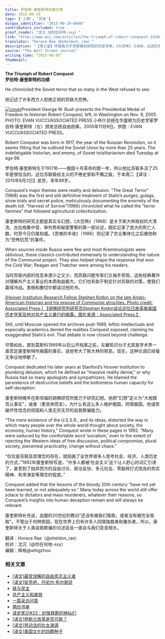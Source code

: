 ```yaml
---
title: 罗伯特·康奎斯特功莫大焉
date: 2015-09-29
tags: ['人物', '历史']
disqus_identifier: "2015-09-29-6040"
contributors_included: true
proof_reader: "沈沉（@你在何地-sxy）"
link: "http://www.wsj.com/articles/the-triumph-of-robert-conquest-1438814435"
translator: "Horace Rae（@sheldon\_rae）"
description: "【贤人堂】终身致力于苏联极权研究的历史学家，《大恐怖》（1968，记述红色恐怖）和《苦难的丰收》（1986，记述乌克兰人造大饥荒）两书作者，罗伯特·康奎斯特（Robert Conquest），于今年8月3日逝世，享年89岁，本文是《华尔街日报》发表的讣告。"
source: "The Wall Street Journal"
writing_time: “2015-08-05”
thumbnail:
---
```


**The Triumph of Robert Conquest**  
**罗伯特·康奎斯特的功绩**

He chronicled the Soviet terror that so many in the West refused to see.

他记述了许多西方人拒绝正视的苏联大恐怖。

[![cover](https://headsalon.org/wordpress/wp-content/uploads/2015/09/cover1-300x200.jpg)](https://headsalon.org/wordpress/wp-content/uploads/2015/09/cover1.jpg)President George W. Bush presents the Presidential Medal of Freedom to historian Robert Conquest, left, in Washington on Nov. 9, 2005. PHOTO: EVAN VUCCI/ASSOCIATED PRESS 小布什总统在华盛顿为历史学家罗伯特·康奎斯特（左）颁发总统自由勋章。2005年11月9日。供图：EVAN VUCCI/ASSOCIATED PRESS。

Robert Conquest was born in 1917, the year of the Russian Revolution, so it seems fitting that he outlived the Soviet Union by more than 25 years. The indefatigable historian, and enemy, of Soviet totalitarianism died Tuesday at age 98.

罗伯特·康奎斯特生于1917年——俄国十月革命的那一年，所以他比苏联多活了25年是很恰当的。这位苏联极权主义的不倦史家和不懈之敌，于本周二【译注：2015年8月3日】逝世，享年89岁。

Conquest’s major themes were reality and delusion. “The Great Terror” (1968) was the first and still definitive treatment of Stalin’s purges, gulags, show trials and secret police, meticulously documenting the enormity of the death toll. “Harvest of Sorrow”(1986) chronicled what he called the “terror famines” that followed agricultural collectivization.

康奎斯特的研究主题是真实与幻想。《大恐怖》（1968）是关于斯大林政权的大清洗、古拉格集中营、审判秀和秘密警察的第一部论述，翔实记录了庞大的死亡人数，时至今日仍属权威。《苦难的丰收》（1986）则记录了农业集体化之后被他称为“恐怖饥荒”的事件。

When sources inside Russia were few and most Kremlinologists were oblivious, these classics contributed immensely to understanding the nature of the Communist project. They also helped shape the response that won the Cold War; Reagan and Thatcher were among his readers.

当时苏联内部的信息来源少之又少，而苏联问题专家们又袖手旁观，这些经典著作对理解共产主义事业的本质助益极大。它们也有助于制定针对苏联的对策，使我们赢得冷战。里根和撒切尔都读过他的书。

[[Hoover Institution Research Fellow Stephen Kotkin on the late Anglo-American historian and his expose of Communist atrocities. Photo credit: Associated Press.] 【胡佛研究所研究员Stephen Kotkin谈论这位已故英裔美国历史学家及他对共产主义暴行的揭露。图片来源：Associated Press.】](http://on.wsj.com/1P6XeBn)

Still, until Moscow opened the archives post-1989, leftist intellectuals and especially academics denied the realities Conquest exposed, claiming he exaggerated Stalin’s evil. That debate is now closed beyond challenge.

尽管如此，直到莫斯科1989年以后公开档案之前，左翼知识分子尤其是学术界一直否定康奎斯特所揭露的事实，说他夸大了斯大林的邪恶。现在，这种论调已经毫无争议地停歇了。

Conquest dedicated his later years at Stanford’s Hoover Institution to plumbing delusion, which he defined as “massive reality denial,” or why Russia had so many apologists and sympathizers. He blamed the persistence of destructive beliefs and the bottomless human capacity for self-deception.

康奎斯特晚年在斯坦福的胡佛研究所致力于研究幻想。他把“幻想”定义为“大规模否认事实”，或者（更具体而言），为什么有这么多人维护俄国，同情俄国。他谴责破坏性信念的顽固和人类无穷无尽的自我欺骗能力。

“The mere existence of the U.S.S.R., and its ideas, distorted the way in which many people over the whole world thought about society, the economy, human history,” Conquest wrote in these pages in 1992. “Many were seduced by the comfortable word ‘socialism,’ even to the extent of rejecting the Western ideas of free discussion, political compromise, plural society, piecemeal practicality, change without chaos.”

“仅仅是苏联及其理念的存在，就扭曲了全世界很多人思考社会、经济、人类历史的方式，”1992年康奎斯特写道，“许多人都被‘社会主义’这个让人舒心的词汇引诱了，甚至到了抛弃西方的自由讨论、政治妥协、多元社会、零敲碎打式改良的务实精神、有序演变等理念的程度。”

Conquest added that the lessons of the bloody 20th century “have not yet been learned, or not adequately so.” Many today across the world still offer solace to dictators and mass murderers, whatever their reasons, so Conquest’s insights into human deception remain and will always be relevant.

康奎斯特补充说，血腥的20世纪的教训“还没有被我们吸取，或者没有被完全吸取”。不管出于何种原因，现在世界上仍有许多人同情独裁者和屠杀者，所以，康奎斯特关于人类自我欺骗的论述会且一直会与我们息息相关。


翻译：Horace Rae（@sheldon\_rae）  
校对：沈沉（@你在何地-sxy）  
编辑：辉格@whigzhou


### 相关文章

* [[译文]最受误解的自由意志主义者](https://headsalon.org/archives/6952.html "[译文]最受误解的自由意志主义者")
* [[译文]安息吧，丹尼尔·布尔斯廷](https://headsalon.org/archives/5842.html "[译文]安息吧，丹尼尔·布尔斯廷")
* [铁与民主](https://headsalon.org/archives/7815.html "铁与民主")
* [共产主义和废铁](https://headsalon.org/archives/7658.html "共产主义和废铁")
* [一篇采访问答](https://headsalon.org/archives/7586.html "一篇采访问答")
* [两份书单](https://headsalon.org/archives/7748.html "两份书单")
* [读史笔记#23：封侯拜爵的神仙们](https://headsalon.org/archives/7495.html "读史笔记#23：封侯拜爵的神仙们")
* [[译文]伊斯兰改革是否可能？](https://headsalon.org/archives/7474.html "[译文]伊斯兰改革是否可能？")
* [[译文]劳动法的仇女渊源](https://headsalon.org/archives/7466.html "[译文]劳动法的仇女渊源")
* [[译文]美国文化的四颗种子](https://headsalon.org/archives/7454.html "[译文]美国文化的四颗种子")
